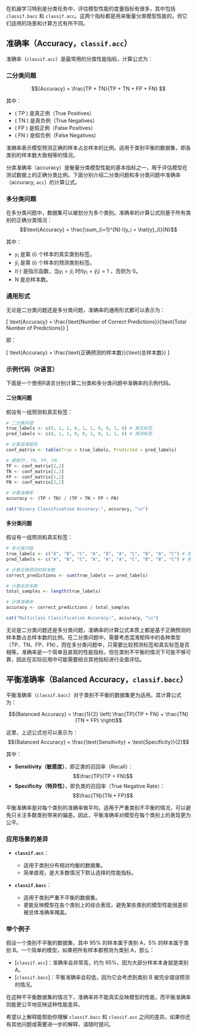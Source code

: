 在机器学习特别是分类任务中，评估模型性能的度量指标有很多，其中包括 `classif.bacc` 和 `classif.acc`。这两个指标都是用来衡量分类模型性能的，但它们适用的场景和计算方式有所不同。

## 准确率（Accuracy，`classif.acc`）

准确率（`classif.acc`）是最常用的分类性能指标，计算公式为：

### 二分类问题

$${Accuracy} = \frac{TP + TN}{TP + TN + FP + FN} $$


其中：
- \( TP \) 是真正例（True Positives）
- \( TN \) 是真负例（True Negatives）
- \( FP \) 是假正例（False Positives）
- \( FN \) 是假负例（False Negatives）

准确率表示模型预测正确的样本占总样本的比例。适用于类别平衡的数据集，即各类别的样本数大致相等的情况。


分类准确率（accuracy）是衡量分类模型性能的基本指标之一，用于评估模型在测试数据上的正确分类比例。下面分别介绍二分类问题和多分类问题中准确率（accuracy, `acc`）的计算公式。


### 多分类问题
在多分类问题中，数据集可以被划分为多个类别。准确率的计算公式则基于所有类别的正确分类情况：
$$\text{Accuracy} = \frac{\sum_{i=1}^{N} I(y_i = \hat{y}_i)}{N}$$


其中：
- $y_i$ 是第 \(i\) 个样本的真实类别标签。
- $\hat{y}_i$ 是第 \(i\) 个样本的预测类别标签。
- $I(\cdot)$ 是指示函数，当$y_i = \hat{y}_i$ 时$I(y_i = \hat{y}_i) = 1$ ，否则为 0。
- N 是总样本数。

### 通用形式

无论是二分类问题还是多分类问题，准确率的通用形式都可以表示为：

\[ \text{Accuracy} = \frac{\text{Number of Correct Predictions}}{\text{Total Number of Predictions}} \]

即：

\[ \text{Accuracy} = \frac{\text{正确预测的样本数}}{\text{总样本数}} \]

### 示例代码（R语言）

下面是一个使用R语言分别计算二分类和多分类问题中准确率的示例代码。

#### 二分类问题

假设有一组预测和真实标签：

```r
# 二分类问题
true_labels <- c(0, 1, 1, 0, 1, 1, 0, 0, 1, 0) # 真实标签
pred_labels <- c(0, 1, 1, 0, 0, 1, 0, 1, 1, 0) # 预测标签

# 计算混淆矩阵
conf_matrix <- table(True = true_labels, Predicted = pred_labels)

# 提取TP, TN, FP, FN
TP <- conf_matrix[2,2]
TN <- conf_matrix[1,1]
FP <- conf_matrix[1,2]
FN <- conf_matrix[2,1]

# 计算准确率
accuracy <- (TP + TN) / (TP + TN + FP + FN)

cat("Binary Classification Accuracy:", accuracy, "\n")
```

#### 多分类问题

假设有一组预测和真实标签：

```r
# 多分类问题
true_labels <- c("A", "B", "C", "A", "B", "A", "C", "B", "A", "C") # 真实标签
pred_labels <- c("A", "B", "C", "A", "A", "A", "C", "B", "B", "C") # 预测标签

# 计算正确预测的样本数
correct_predictions <- sum(true_labels == pred_labels)

# 计算总样本数
total_samples <- length(true_labels)

# 计算准确率
accuracy <- correct_predictions / total_samples

cat("Multiclass Classification Accuracy:", accuracy, "\n")
```

无论是二分类问题还是多分类问题，准确率的计算公式本质上都是基于正确预测的样本数占总样本数的比例。在二分类问题中，需要考虑混淆矩阵中的各种类型（TP、TN、FP、FN），而在多分类问题中，只需要比较预测标签和真实标签是否相等。准确率是一个简单且直观的性能指标，但在类别不平衡的情况下可能不够可靠，因此在实际应用中可能需要结合其他指标进行全面评估。




## 平衡准确率（Balanced Accuracy，`classif.bacc`）

平衡准确率（`classif.bacc`）对于类别不平衡的数据集更为适用。其计算公式为：

$${Balanced Accuracy} = \frac{1}{2} \left( \frac{TP}{TP + FN} + \frac{TN}{TN + FP} \right)$$

这里，上述公式也可以表示为：
$${Balanced Accuracy} = \frac{\text{Sensitivity} + \text{Specificity}}{2}$$


其中：
- **Sensitivity（敏感度）**，即正类的召回率（Recall）：
$$\frac{TP}{TP + FN}$$
- **Specificity（特异性）**，即负类的召回率（True Negative Rate）：
$$\frac{TN}{TN + FP}$$

平衡准确率是对每个类别的准确率做平均，适用于严重类别不平衡的情况，可以避免只关注多数类别带来的偏差。因此，平衡准确率对模型在每个类别上的表现更为公平。

### 应用场景的差异

- **`classif.acc`**：
  - 适用于类别分布相对均衡的数据集。
  - 简单直观，是大多数情况下默认选择的性能指标。

- **`classif.bacc`**：
  - 适用于类别严重不平衡的数据集。
  - 更能反映模型在各个类别上的综合表现，避免某些类别的模型性能很差却被总体准确率掩盖。

### 举个例子

假设一个类别不平衡的数据集，其中 95% 的样本属于类别 A，5% 的样本属于类别 B。一个简单的模型，如果把所有样本都预测为类别 A，那么：

- [`classif.acc`]：准确率会非常高，约为 95%，因为大部分样本本身就是类别 A。
- [`classif.bacc`]：平衡准确率会较低，因为它会考虑到类别 B 被完全错误预测的情况。

在这种不平衡数据集的情况下，准确率并不能真实反映模型的性能，而平衡准确率则能更公平地反映这种性能差异。

希望以上解释能帮助你理解 `classif.bacc` 和 `classif.acc` 之间的差异。如果你还有其他问题或需要进一步的解释，请随时提问。